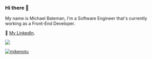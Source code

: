 ### Hi there 👋

My name is Michael Bateman, I'm a Software Engineer that's currently working as a Front-End Developer.


💼 [My LinkedIn](https://www.linkedin.com/in/michael-bateman-979695194/).

 <a href="https://github.com/MikeNotu">
  <img align="center" src="https://github-readme-stats.vercel.app/api?username=MikeNotu&count_private=true&show_icons=true&theme=tokyonight&hide=contribs&count_private=true" />
</a>


<p align="left"> <a href="https://github.com/ryo-ma/github-profile-trophy"><img src="https://github-profile-trophy.vercel.app/?username=MikeNotu&theme=onedark&margin-w=15&margin-h=15" alt="mikenotu" /></a> </p>
